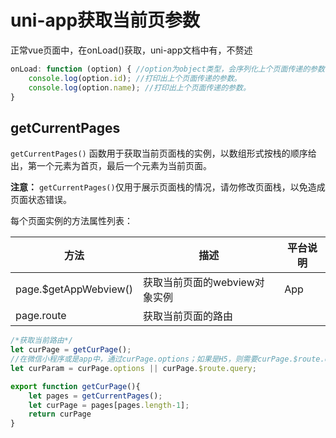 # uni-app获取当前页参数

正常vue页面中，在onLoad()获取，uni-app文档中有，不赘述

```jsx
onLoad: function (option) { //option为object类型，会序列化上个页面传递的参数
    console.log(option.id); //打印出上个页面传递的参数。
    console.log(option.name); //打印出上个页面传递的参数。
}
```


## getCurrentPages

`getCurrentPages()` 函数用于获取当前页面栈的实例，以数组形式按栈的顺序给出，第一个元素为首页，最后一个元素为当前页面。

**注意：** `getCurrentPages()`仅用于展示页面栈的情况，请勿修改页面栈，以免造成页面状态错误。

每个页面实例的方法属性列表：

| 方法                  | 描述                          | 平台说明 |
| --------------------- | ----------------------------- | -------- |
| page.$getAppWebview() | 获取当前页面的webview对象实例 | App      |
| page.route            | 获取当前页面的路由            |          |

```jsx
/*获取当前路由*/
let curPage = getCurPage();
//在微信小程序或是app中，通过curPage.options；如果是H5，则需要curPage.$route.query（H5中的curPage.options为undefined，所以刚好就不需要条件编译了）
let curParam = curPage.options || curPage.$route.query;

export function getCurPage(){
    let pages = getCurrentPages();
    let curPage = pages[pages.length-1];
    return curPage
}
```

